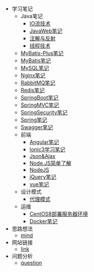 - 学习笔记
  - Java笔记
    - [IO流技术](md/学习笔记/Java笔记/IO流技术.md)
    - [JavaWeb笔记](md/学习笔记/Java笔记/JavaWeb笔记.md)
    - [注解与反射](md/学习笔记/Java笔记/注解与反射.md)
    - [线程技术](md/学习笔记/Java笔记/线程技术.md)
  - [MyBatis-Plus笔记](md/学习笔记/MyBatis-Plus笔记.md)
  - [MyBatis笔记](md/学习笔记/MyBatis笔记.md)
  - [MySQL笔记](md/学习笔记/MySQL笔记.md)
  - [Nginx笔记](md/学习笔记/Nginx笔记.md)
  - [RabbitMQ笔记](md/学习笔记/RabbitMQ笔记.md)
  - [Redis笔记](md/学习笔记/Redis笔记.md)
  - [SpringBoot笔记](md/学习笔记/SpringBoot笔记.md)
  - [SpringMVC笔记](md/学习笔记/SpringMVC笔记.md)
  - [SpringSecurity笔记](md/学习笔记/SpringSecurity笔记.md)
  - [Spring笔记](md/学习笔记/Spring笔记.md)
  - [Swagger笔记](md/学习笔记/Swagger笔记.md)
  - 前端
    - [Angular笔记](md/学习笔记/前端/Angular笔记.md)
    - [Ionic3学习笔记](md/学习笔记/前端/Ionic3学习笔记.md)
    - [Json&Ajax](md/学习笔记/前端/Json&Ajax.md)
    - [Node.JS简单了解](md/学习笔记/前端/Node.JS简单了解.md)
    - [NodeJS](md/学习笔记/前端/NodeJS.md)
    - [jQuery笔记](md/学习笔记/前端/jQuery笔记.md)
    - [vue笔记](md/学习笔记/前端/vue笔记.md)
  - 设计模式
    - [代理模式](md/学习笔记/设计模式/代理模式.md)
  - 运维
    - [CentOS8部署服务器环境](md/学习笔记/运维/CentOS8部署服务器环境.md)
    - [Docker笔记](md/学习笔记/运维/Docker笔记.md)
- 思路想法
  - [mind](md/思路想法/mind.md)
- 网站链接
  - [link](md/网站链接/link.md)
- 问题分析
  - [question](md/问题分析/question.md)
